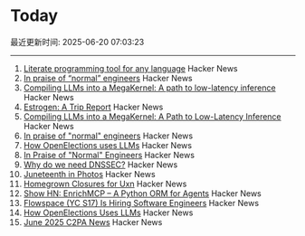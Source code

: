 # Today

最近更新时间: 2025-06-20 07:03:23

--- 
1. [Literate programming tool for any language](https://github.com/zyedidia/Literate) Hacker News
2. [In praise of “normal” engineers](https://charity.wtf/2025/06/19/in-praise-of-normal-engineers/) Hacker News
3. [Compiling LLMs into a MegaKernel: A path to low-latency inference](https://zhihaojia.medium.com/compiling-llms-into-a-megakernel-a-path-to-low-latency-inference-cf7840913c17) Hacker News
4. [Estrogen: A Trip Report](https://smoothbrains.net/posts/2025-06-15-estrogen.html) Hacker News
5. [Compiling LLMs into a MegaKernel: A Path to Low-Latency Inference](https://zhihaojia.medium.com/compiling-llms-into-a-megakernel-a-path-to-low-latency-inference-cf7840913c17) Hacker News
6. [In praise of "normal" engineers](https://charity.wtf/2025/06/19/in-praise-of-normal-engineers/) Hacker News
7. [How OpenElections uses LLMs](https://thescoop.org/archives/2025/06/09/how-openelections-uses-llms/index.html) Hacker News
8. [In Praise of "Normal" Engineers](https://charity.wtf/2025/06/19/in-praise-of-normal-engineers/) Hacker News
9. [Why do we need DNSSEC?](https://howdnssec.works/why-do-we-need-dnssec/) Hacker News
10. [Juneteenth in Photos](https://texashighways.com/travel-news/the-history-of-juneteenth-in-photos/) Hacker News
11. [Homegrown Closures for Uxn](https://krzysckh.org/b/Homegrown-closures-for-uxn.html) Hacker News
12. [Show HN: EnrichMCP – A Python ORM for Agents](https://github.com/featureform/enrichmcp) Hacker News
13. [Flowspace (YC S17) Is Hiring Software Engineers](https://flowspace.applytojob.com/apply/6oDtY2q6E9/Software-Engineer-II) Hacker News
14. [How OpenElections Uses LLMs](https://thescoop.org/archives/2025/06/09/how-openelections-uses-llms/index.html) Hacker News
15. [June 2025 C2PA News](https://www.tbray.org/ongoing/When/202x/2025/06/17/More-C2PA) Hacker News

